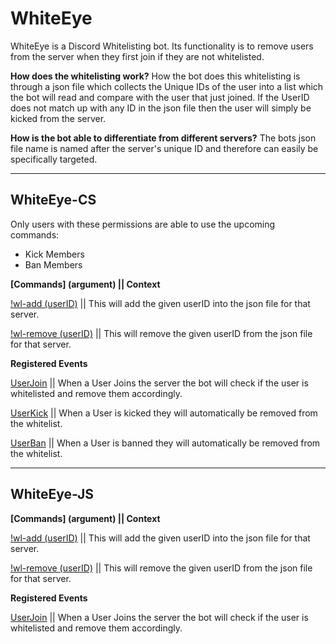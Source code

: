 # WhiteEye

WhiteEye is a Discord Whitelisting bot.
Its functionality is to remove users from the server when they first join if they are not whitelisted.

**How does the whitelisting work?**
How the bot does this whitelisting is through a json file which collects the Unique IDs of the user into a list which the bot will read and compare with the user that just joined. If the UserID does not match up with any ID in the json file then the user will simply be kicked from the server.

**How is the bot able to differentiate from different servers?**
The bots json file name is named after the server's unique ID and therefore can easily be specifically targeted.

<hr>

## WhiteEye-CS

Only users with these permissions are able to use the upcoming commands:

- Kick Members
- Ban Members



**[Commands] (argument) || Context** 

<u>!wl-add (userID)</u> || This will add the given userID into the json file for that server.

<u>!wl-remove (userID)</u> || This will remove the given userID from the json file for that server.



**Registered Events**

<u>UserJoin</u> || When a User Joins the server the bot will check if the user is whitelisted and remove them accordingly.

<u>UserKick</u> || When a User is kicked they will automatically be removed from the whitelist.

<u>UserBan</u> || When a User is banned they will automatically be removed from the whitelist.



<hr>

## WhiteEye-JS



**[Commands] (argument) || Context** 

<u>!wl-add (userID)</u> || This will add the given userID into the json file for that server.

<u>!wl-remove (userID)</u> || This will remove the given userID from the json file for that server.



**Registered Events**

<u>UserJoin</u> || When a User Joins the server the bot will check if the user is whitelisted and remove them accordingly.